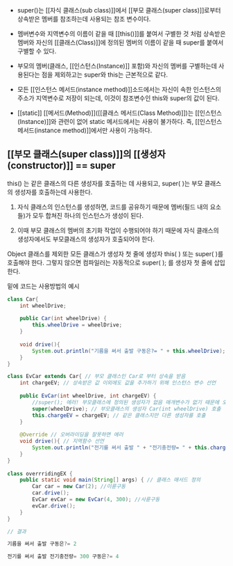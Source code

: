 - super()는 [[자식 클래스(sub class)]]에서 [[부모 클래스(super class)]]로부터 상속받은 멤버를 참조하는데 사용되는 참조 변수이다.

- 멤버변수와 지역변수의 이름이 같을 때 [[this()]]를 붙여서 구별한 것 처럼 상속받은 멤버와 자신의 [[클래스(Class)]]에 정의된 멤버의 이름이 같을 때 super를 붙여서 구별할 수 있다.

- 부모의 멤버(클래스, [[인스턴스(Instance)]] 포함)와 자신의 멤버를 구별하는데 사용된다는 점을 제외하고는 super와 this는 근본적으로 같다.

- 모든 [[인스턴스 메서드(instance method)]]소드에서는 자신이 속한 인스턴스의 주소가 지역변수로 저장이 되는데, 이것이 참조변수인 this와 super의 값이 된다.

- [[static]] [[메서드(Method)]]([[클래스 메서드(Class Method)]])는 [[인스턴스(Instance)]]와 관련이 없어 static 메서드에서는 사용이 불가하다.
즉, [[인스턴스 메서드(instance method)]]에서만 사용이 가능하다.

## [[부모 클래스(super class)]]의 [[생성자(constructor)]]  == super

this() 는 같은 클래스의 다른 생성자를 호출하는 데 사용되고, super( )는 부모 클래스의 생성자를 호출하는데 사용한다.

1. 자식 클래스의 인스턴스를 생성하면, 코드를 공유하기 때문에 멤버(필드 내의 요소들)가 모두 합쳐진 하나의 인스턴스가 생성이 된다. 

2. 이때 부모 클래스의 멤버의 초기화 작업이 수행되어야 하기 때문에 자식 클래스의 생성자에서도 부모클래스의 생성자가 호출되어야 한다.

Object 클래스를 제외한 모든 클래스가 생성자 첫 줄에 생성자 this( ) 또는 super( )를 호출해야 한다. 그렇지 않으면 컴파일러는 자동적으로 super( ); 를 생성자 첫 줄에 삽입한다.

밑에 코드는 사용방법의 예시
```java
class Car{ 
	int wheelDrive;
	
	public Car(int wheelDrive) { 
		this.wheelDrive = wheelDrive; 
	} 
	
	void drive(){
		System.out.println("기름을 써서 출발 구동은?= " + this.wheelDrive); 
	} 
} 

class EvCar extends Car{ // 부모 클래스인 Car로 부터 상속을 받음
	int chargeEV; // 상속받은 값 이외에도 값을 추가하기 위해 인스턴스 변수 선언
	
	public EvCar(int wheelDrive, int chargeEV) { 
		//super(); 에러! 부모클래스에 정의된 생성자가 없음 매개변수가 없기 때문에 오류
		super(wheelDrive); // 부모클래스의 생성자 Car(int wheelDrive) 호출 
		this.chargeEV = chargeEV; // 같은 클래스지만 다른 생성자를 호출
	}
	 
	@Override // 오버라이딩을 잘못하면 에러
	void drive(){ // 지역함수 선언
		System.out.println("전기를 써서 출발 " + "전기충전량= " + this.chargeEV + " 구동은?= " + this.wheelDrive); 
	} 
} 
	
class overrridingEX { 
	public static void main(String[] args) { // 클래스 매서드 정의
		Car car = new Car(2); //이륜구동 
		car.drive(); 
		EvCar evCar = new EvCar(4, 300); //사륜구동 
		evCar.drive(); 
	} 
}

// 결과

기름을 써서 출발 구동은?= 2

전기를 써서 출발 전기충전량= 300 구동은?= 4
```

